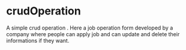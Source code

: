# crudOperation
A simple crud operation .
Here a job operation form developed by a company where people can apply job and can update and delete their informations if they want.

